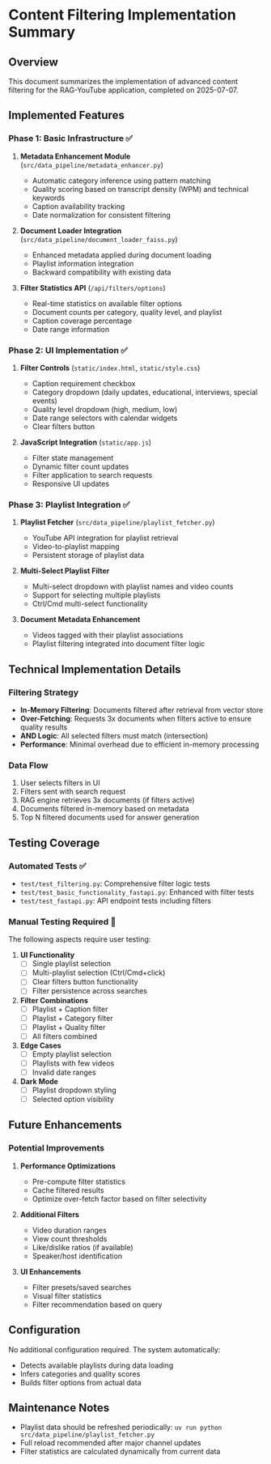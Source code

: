 # Content Filtering Implementation Summary

## Overview

This document summarizes the implementation of advanced content filtering for the RAG-YouTube application, completed on 2025-07-07.

## Implemented Features

### Phase 1: Basic Infrastructure ✅

1. **Metadata Enhancement Module** (`src/data_pipeline/metadata_enhancer.py`)
   - Automatic category inference using pattern matching
   - Quality scoring based on transcript density (WPM) and technical keywords
   - Caption availability tracking
   - Date normalization for consistent filtering

2. **Document Loader Integration** (`src/data_pipeline/document_loader_faiss.py`)
   - Enhanced metadata applied during document loading
   - Playlist information integration
   - Backward compatibility with existing data

3. **Filter Statistics API** (`/api/filters/options`)
   - Real-time statistics on available filter options
   - Document counts per category, quality level, and playlist
   - Caption coverage percentage
   - Date range information

### Phase 2: UI Implementation ✅

1. **Filter Controls** (`static/index.html`, `static/style.css`)
   - Caption requirement checkbox
   - Category dropdown (daily updates, educational, interviews, special events)
   - Quality level dropdown (high, medium, low)
   - Date range selectors with calendar widgets
   - Clear filters button

2. **JavaScript Integration** (`static/app.js`)
   - Filter state management
   - Dynamic filter count updates
   - Filter application to search requests
   - Responsive UI updates

### Phase 3: Playlist Integration ✅

1. **Playlist Fetcher** (`src/data_pipeline/playlist_fetcher.py`)
   - YouTube API integration for playlist retrieval
   - Video-to-playlist mapping
   - Persistent storage of playlist data

2. **Multi-Select Playlist Filter**
   - Multi-select dropdown with playlist names and video counts
   - Support for selecting multiple playlists
   - Ctrl/Cmd multi-select functionality

3. **Document Metadata Enhancement**
   - Videos tagged with their playlist associations
   - Playlist filtering integrated into document filter logic

## Technical Implementation Details

### Filtering Strategy

- **In-Memory Filtering**: Documents filtered after retrieval from vector store
- **Over-Fetching**: Requests 3x documents when filters active to ensure quality results
- **AND Logic**: All selected filters must match (intersection)
- **Performance**: Minimal overhead due to efficient in-memory processing

### Data Flow

1. User selects filters in UI
2. Filters sent with search request
3. RAG engine retrieves 3x documents (if filters active)
4. Documents filtered in-memory based on metadata
5. Top N filtered documents used for answer generation

## Testing Coverage

### Automated Tests ✅

- `test/test_filtering.py`: Comprehensive filter logic tests
- `test/test_basic_functionality_fastapi.py`: Enhanced with filter tests
- `test/test_fastapi.py`: API endpoint tests including filters

### Manual Testing Required 🔄

The following aspects require user testing:

1. **UI Functionality**
   - [ ] Single playlist selection
   - [ ] Multi-playlist selection (Ctrl/Cmd+click)
   - [ ] Clear filters button functionality
   - [ ] Filter persistence across searches

2. **Filter Combinations**
   - [ ] Playlist + Caption filter
   - [ ] Playlist + Category filter
   - [ ] Playlist + Quality filter
   - [ ] All filters combined

3. **Edge Cases**
   - [ ] Empty playlist selection
   - [ ] Playlists with few videos
   - [ ] Invalid date ranges

4. **Dark Mode**
   - [ ] Playlist dropdown styling
   - [ ] Selected option visibility

## Future Enhancements

### Potential Improvements

1. **Performance Optimizations**
   - Pre-compute filter statistics
   - Cache filtered results
   - Optimize over-fetch factor based on filter selectivity

2. **Additional Filters**
   - Video duration ranges
   - View count thresholds
   - Like/dislike ratios (if available)
   - Speaker/host identification

3. **UI Enhancements**
   - Filter presets/saved searches
   - Visual filter statistics
   - Filter recommendation based on query

## Configuration

No additional configuration required. The system automatically:
- Detects available playlists during data loading
- Infers categories and quality scores
- Builds filter options from actual data

## Maintenance Notes

- Playlist data should be refreshed periodically: `uv run python src/data_pipeline/playlist_fetcher.py`
- Full reload recommended after major channel updates
- Filter statistics are calculated dynamically from current data